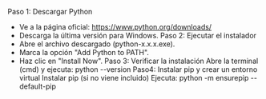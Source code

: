Paso 1: Descargar Python
- Ve a la página oficial: https://www.python.org/downloads/
- Descarga la última versión para Windows.
Paso 2: Ejecutar el instalador
- Abre el archivo descargado (python-x.x.x.exe).
- Marca la opción "Add Python to PATH".
- Haz clic en "Install Now".
Paso 3: Verificar la instalación
Abre la terminal (cmd) y ejecuta:
python --version
Paso4:  Instalar pip y crear un entorno virtual
Instalar pip (si no viene incluido)
Ejecuta:
python -m ensurepip --default-pip